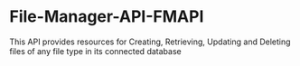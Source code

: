 # File-Manager-API-FMAPI
This API provides resources for Creating, Retrieving, Updating and Deleting files of any file type in its connected database
